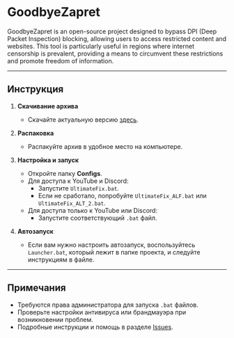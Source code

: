 # GoodbyeZapret

GoodbyeZapret is an open-source project designed to bypass DPI (Deep Packet Inspection) blocking, allowing users to access restricted content and websites. This tool is particularly useful in regions where internet censorship is prevalent, providing a means to circumvent these restrictions and promote freedom of information.

---

## Инструкция

1. **Скачивание архива**
   - Скачайте актуальную версию [здесь](https://github.com/ALFiX01/GoodbyeZapret/releases/download/Stable/GoodbyeZapret.zip).

2. **Распаковка**
   - Распакуйте архив в удобное место на компьютере.

3. **Настройка и запуск**
   - Откройте папку **Configs**.
   - Для доступа к YouTube и Discord:
     - Запустите `UltimateFix.bat`.
     - Если не сработало, попробуйте `UltimateFix_ALF.bat` или `UltimateFix_ALT_2.bat`.
   - Для доступа только к YouTube или Discord:
     - Запустите соответствующий `.bat` файл.

4. **Автозапуск**
   - Если вам нужно настроить автозапуск, воспользуйтесь `Launcher.bat`, который лежит в папке проекта, и следуйте инструкциям в файле.

---

## Примечания

- Требуются права администратора для запуска `.bat` файлов.
- Проверьте настройки антивируса или брандмауэра при возникновении проблем.
- Подробные инструкции и помощь в разделе [Issues](https://github.com/ALFiX01/GoodbyeZapret/issues).

